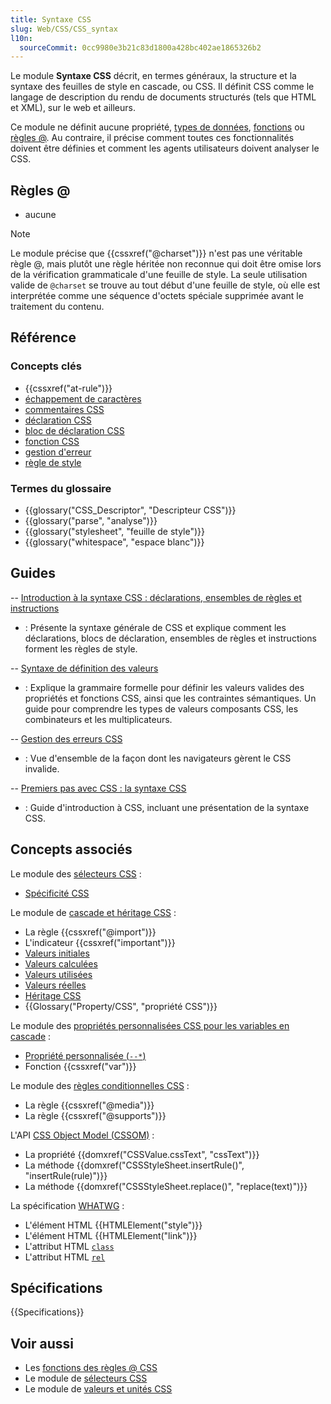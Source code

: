 ```yaml
---
title: Syntaxe CSS
slug: Web/CSS/CSS_syntax
l10n:
  sourceCommit: 0cc9980e3b21c83d1800a428bc402ae1865326b2
---
```


Le module **Syntaxe CSS** décrit, en termes généraux, la structure et la syntaxe des feuilles de style en cascade, ou CSS. Il définit CSS comme le langage de description du rendu de documents structurés (tels que HTML et XML), sur le web et ailleurs.

Ce module ne définit aucune propriété, [types de données](/fr/docs/Web/CSS/CSS_Values_and_Units/CSS_data_types), [fonctions](/fr/docs/Web/CSS/CSS_Values_and_Units/CSS_Value_Functions) ou [règles @](/fr/docs/Web/CSS/CSS_syntax/At-rule). Au contraire, il précise comment toutes ces fonctionnalités doivent être définies et comment les agents utilisateurs doivent analyser le CSS.

## Règles @

- aucune

> [!NOTE]
> Le module précise que {{cssxref("@charset")}} n'est pas une véritable règle @, mais plutôt une règle héritée non reconnue qui doit être omise lors de la vérification grammaticale d'une feuille de style. La seule utilisation valide de `@charset` se trouve au tout début d'une feuille de style, où elle est interprétée comme une séquence d'octets spéciale supprimée avant le traitement du contenu.

## Référence

### Concepts clés

- {{cssxref("at-rule")}}
- [échappement de caractères](/fr/docs/Web/CSS/custom-ident#escaping_characters)
- [commentaires CSS](/fr/docs/Web/CSS/CSS_syntax/Comments)
- [déclaration CSS](/fr/docs/Web/API/CSS_Object_Model/CSS_Declaration)
- [bloc de déclaration CSS](/fr/docs/Web/API/CSS_Object_Model/CSS_Declaration_Block)
- [fonction CSS](/fr/docs/Web/CSS/CSS_Values_and_Units/CSS_Value_Functions)
- [gestion d'erreur](/fr/docs/Web/CSS/CSS_syntax/Error_handling)
- [règle de style](/fr/docs/Web/API/CSSStyleRule)

### Termes du glossaire

- {{glossary("CSS_Descriptor", "Descripteur CSS")}}
- {{glossary("parse", "analyse")}}
- {{glossary("stylesheet", "feuille de style")}}
- {{glossary("whitespace", "espace blanc")}}

## Guides

-- [Introduction à la syntaxe CSS&nbsp;: déclarations, ensembles de règles et instructions](/fr/docs/Web/CSS/CSS_syntax/Syntax)
  - : Présente la syntaxe générale de CSS et explique comment les déclarations, blocs de déclaration, ensembles de règles et instructions forment les règles de style.

-- [Syntaxe de définition des valeurs](/fr/docs/Web/CSS/CSS_Values_and_Units/Value_definition_syntax)
  - : Explique la grammaire formelle pour définir les valeurs valides des propriétés et fonctions CSS, ainsi que les contraintes sémantiques. Un guide pour comprendre les types de valeurs composants CSS, les combinateurs et les multiplicateurs.

-- [Gestion des erreurs CSS](/fr/docs/Web/CSS/CSS_syntax/Error_handling)
  - : Vue d'ensemble de la façon dont les navigateurs gèrent le CSS invalide.

-- [Premiers pas avec CSS&nbsp;: la syntaxe CSS](/fr/docs/Learn_web_development/Core/Styling_basics/What_is_CSS#css_syntax_basics)
  - : Guide d'introduction à CSS, incluant une présentation de la syntaxe CSS.

## Concepts associés

Le module des [sélecteurs CSS](/fr/docs/Web/CSS/CSS_selectors)&nbsp;:

- [Spécificité CSS](/fr/docs/Web/CSS/CSS_cascade/Specificity)

Le module de [cascade et héritage CSS](/fr/docs/Web/CSS/CSS_cascade)&nbsp;:

- La règle {{cssxref("@import")}}
- L'indicateur {{cssxref("important")}}
- [Valeurs initiales](/fr/docs/Web/CSS/CSS_cascade/Value_processing#la_valeur_initial)
- [Valeurs calculées](/fr/docs/Web/CSS/CSS_cascade/Value_processing#valeur_calculées)
- [Valeurs utilisées](/fr/docs/Web/CSS/CSS_cascade/Value_processing#valeur_utilisées)
- [Valeurs réelles](/fr/docs/Web/CSS/CSS_cascade/Value_processing#valeur_réelles)
- [Héritage CSS](/fr/docs/Web/CSS/CSS_cascade/Inheritance)
- {{Glossary("Property/CSS", "propriété CSS")}}

Le module des [propriétés personnalisées CSS pour les variables en cascade](/fr/docs/Web/CSS/CSS_cascading_variables)&nbsp;:

- [Propriété personnalisée (`--*`)](/fr/docs/Web/CSS/--*)
- Fonction {{cssxref("var")}}

Le module des [règles conditionnelles CSS](/fr/docs/Web/CSS/CSS_conditional_rules)&nbsp;:

- La règle {{cssxref("@media")}}
- La règle {{cssxref("@supports")}}

L'API [CSS Object Model (CSSOM)](/fr/docs/Web/API/CSS_Object_Model)&nbsp;:

- La propriété {{domxref("CSSValue.cssText", "cssText")}}
- La méthode {{domxref("CSSStyleSheet.insertRule()", "insertRule(rule)")}}
- La méthode {{domxref("CSSStyleSheet.replace()", "replace(text)")}}

La spécification [WHATWG](/fr/docs/Glossary/WHATWG)&nbsp;:

- L'élément HTML {{HTMLElement("style")}}
- L'élément HTML {{HTMLElement("link")}}
- L'attribut HTML [`class`](/fr/docs/Web/HTML/Reference/Global_attributes/class)
- L'attribut HTML [`rel`](/fr/docs/Web/HTML/Reference/Attributes/rel#stylesheet)

## Spécifications

{{Specifications}}

## Voir aussi

- Les [fonctions des règles @ CSS](/fr/docs/Web/CSS/CSS_syntax/At-rule_functions)
- Le module de [sélecteurs CSS](/fr/docs/Web/CSS/CSS_selectors)
- Le module de [valeurs et unités CSS](/fr/docs/Web/CSS/CSS_Values_and_Units)

